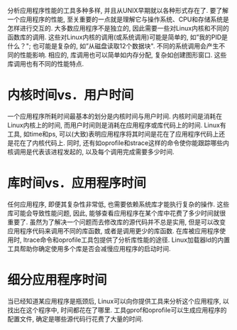 分析应用程序性能的工具多种多样, 并且从UNIX早期就以各种形式存在了. 要了解一个应用程序的性能, 至关重要的一点就是理解它与操作系统、CPU和存储系统是怎样进行交互的. 大多数应用程序不是独立的, 因此需要一些对Linux内核和不同的函数库的调用. 这些对Linux内核的调用(或系统调用)可能是简单的, 如”我的PID是什么？"; 也可能是复杂的, 如”从磁盘读取12个数据块". 不同的系统调用会产生不同的性能影响. 相应的, 库调用也可以简单如内存分配, 复杂如创建图形窗口. 这些库调用也有不同的性能特点. 

# 内核时间vs．用户时间

一个应用程序所耗时间最基本的划分是内核时间与用户时间. 内核时间是消耗在Linux内核上的时间, 而用户时间则是消耗在应用程序或库代码上的时间. Linux有工具, 如time和ps, 可以(大致)表明应用程序将其时间是花在了应用程序代码上还是花在了内核代码上. 同时, 还有如oprofile和strace这样的命令使你能跟踪哪些内核调用是代表该进程发起的, 以及每个调用完成需要多少时间. 

# 库时间vs．应用程序时间

任何应用程序, 即便其复杂性非常低, 也需要依赖系统库才能执行复杂的操作. 这些库可能会导致性能问题, 因此, 能够查看应用程序在某个库中花费了多少时间就很重要了. 虽然为了解决一个问题而去修改库的源代码并不总是实用, 但是可以改变应用程序代码来调用不同的库函数, 或者是调用更少的库函数. 在库被应用程序使用时, ltrace命令和oprofile工具包提供了分析库性能的途径. Linux加载器ld的内置工具帮助你确定使用多个库是否会减慢应用程序的启动时间. 

# 细分应用程序时间

当已经知道某应用程序是瓶颈后, Linux可以向你提供工具来分析这个应用程序, 以找出在这个程序中, 时间都花在了哪里. 工具gprof和oprofile可以生成应用程序的配置文件, 确定是哪些源代码行花费了大量的时间. 